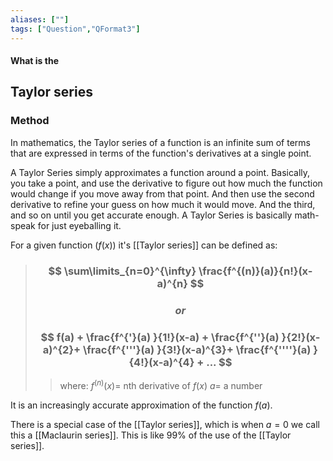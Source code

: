 ```yaml
---
aliases: [""]
tags: ["Question","QFormat3"]
---
```


#### What is the
## Taylor series
### Method
In mathematics, the Taylor series of a function is an infinite sum of terms that are expressed in terms of the function's derivatives at a single point.

A Taylor Series simply approximates a function around a point. Basically, you take a point, and use the derivative to figure out how much the function would change if you move away from that point. And then use the second derivative to refine your guess on how much it would move. And the third, and so on until you get accurate enough. A Taylor Series is basically math-speak for just eyeballing it.

For a given function ($f(x)$) it's [[Taylor series]] can be defined as:

> ### $$ \sum\limits_{n=0}^{\infty} \frac{f^{(n)}(a)}{n!}(x-a)^{n} $$
> ### $$or$$
> ### $$ f(a) + \frac{f^{'}(a) }{1!}(x-a) + \frac{f^{''}(a) }{2!}(x-a)^{2}+ \frac{f^{'''}(a) }{3!}(x-a)^{3}+ \frac{f^{''''}(a) }{4!}(x-a)^{4} + ... $$ 
>> where:
>> $f^{(n)}(x)=$ nth derivative of $f(x)$
>> $a=$ a number

It is an increasingly accurate approximation of the function $f(a)$.

There is a special case of the [[Taylor series]], which is when $a=0$ we call this a [[Maclaurin series]]. This is like 99% of the use of the [[Taylor series]].